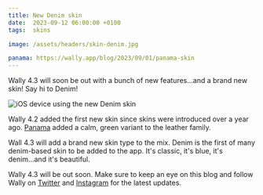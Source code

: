```yaml
---
title: New Denim skin
date:  2023-09-12 06:00:00 +0100
tags:  skins

image: /assets/headers/skin-denim.jpg

panama: https://wally.app/blog/2023/09/01/panama-skin
---
```


Wally 4.3 will soon be out with a bunch of new features...and a brand new skin! Say hi to Denim!

![iOS device using the new Denim skin]({{page.image}})

Wally 4.2 added the first new skin since skins were introduced over a year ago. [Panama]({{page.panama}}) added a calm, green variant to the leather family.

Wall 4.3 will add a brand new skin type to the mix. Denim is the first of many denim-based skin to be added to the app. It's classic, it's blue, it's denim...and it's beautiful.

Wally 4.3 will be out soon. Make sure to keep an eye on this blog and follow Wally on [Twitter]({{site.twitter_url}}) and [Instagram]({{site.instagram_url}}) for the latest updates.